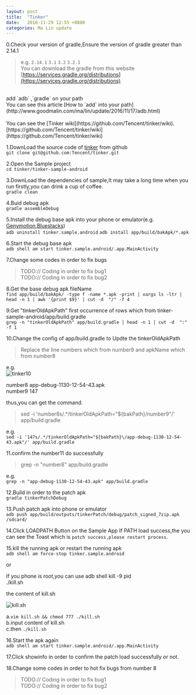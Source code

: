 ```yaml
---
layout: post
title:  "Tinker"
date:   2016-11-29 12:55 +0800
categories: Ma Lin update
---
```

0.Check your version of gradle,Ensure the version of gradle greater than 2.14.1<br/>

>e.g. `2.14.1` `3.1` `3.2` `3.2.1`<br/>
You can download the gradle from this website<br/>
[https://services.gradle.org/distributions](https://services.gradle.org/distributions)<br/>
<br/>
add `adb` ,`gradle` on your path<br/>
You can see this article [How to `add` into your path](http://www.goodmalin.com/ma/lin/update/2016/11/17/adb.html)
<br/>
<br/>
You can see the [Tinker wiki](https://github.com/Tencent/tinker/wiki).<br/>
[https://github.com/Tencent/tinker/wiki](https://github.com/Tencent/tinker/wiki)<br/>


1.DownLoad the source code of [tinker](https://github.com/Tencent/tinker) from github <br/>
`git clone git@github.com:Tencent/tinker.git`

2.Open the Sample project<br/>
`cd tinker/tinker-sample-android`

3.DownLoad the dependencies of sample,It may take a long time when you run firstly,you can drink a cup of coffee.<br/>
`gradle clean`

4.Buid debug apk<br/>
`gradle assembleDebug`

5.Install the debug base apk into your phone or emulator(e.g. [Genymotion](https://www.genymotion.com/),[Bluestacks](http://www.bluestacks.cn/bdsem_anmnq.html))<br/>
`adb uninstall tinker.sample.android`
`adb install app/build/bakApk/*.apk`

6.Start the debug base apk<br/>
`adb shell am start tinker.sample.android/.app.MainActivity`

7.Change some codes in order to fix bugs<br/>

>TODO:// Coding in order to fix bug1<br/>
>TODO:// Coding in order to fix bug2<br/>


8.Get the base debug apk fileName<br/>
`find app/build/bakApk/ -type f -name *.apk -print | xargs ls -ltr | head -n 1 | awk '{print $9}' | cut -d  "/" -f 4`

9.Get "tinkerOldApkPath" first occurrence of rows which from tinker-sample-android/app/build.gradle<br/>
`grep -n "tinkerOldApkPath" app/build.gradle | head -n 1 | cut -d  ":" -f 1`

10.Change the config of app/build.gradle to Updte the tinkerOldApkPath<br/>

>Replace the line numbers which from number9 and apkName which from number8

e.g. <br/>
![tinker10](http://ogxkun013.bkt.clouddn.com/tinker10.png)

number8 app-debug-1130-12-54-43.apk<br/>
number9 147<br/>

thus,you can get the command.<br/>

> sed -i 'number8s/.*/tinkerOldApkPath="${bakPath}\/number9"/' app/build.gradle<br/>

e.g.<br/>
`sed -i '147s/.*/tinkerOldApkPath="${bakPath}\/app-debug-1130-12-54-43.apk"/' app/build.gradle`<br/>



11.confirm the number11 do successfully
>grep -n "number8" app/build.gradle<br/>

e.g.<br/>
`grep -n "app-debug-1130-12-54-43.apk" app/build.gradle`


12.Build in order to the patch apk<br/>
`gradle tinkerPatchDebug`


13.Push patch apk into phone or emulator<br/>
`adb push app/build/outputs/tinkerPatch/debug/patch_signed_7zip.apk /sdcard/`

14.Click LOADPATH Button on the Sample App
If PATH load success,the you can see the Toast which is `patch success,please restart process`.


15.kill the running apk or restart the running apk<br/>
`adb shell am force-stop tinker.sample.android`

or<br/>

If you phone is root,you can use adb shell kill -9 pid<br/>
./kill.sh<br/>

the content of kill.sh<br/>

![kill.sh](http://ogxkun013.bkt.clouddn.com/kill2.png)


a.`vim kill.sh && chmod 777 ./kill.sh`<br/>
b.input content of kill.sh<br/>
c.then `./kill.sh`

16.Start the apk again<br/>
`adb shell am start tinker.sample.android/.app.MainActivity`

17.Click showinfo in order to confirm the patch load successfully or not.

18.Change some codes in order to hot fix bugs from number 8<br/>

>TODO:// Coding in order to fix bug1<br/>
>TODO:// Coding in order to fix bug2<br/>
